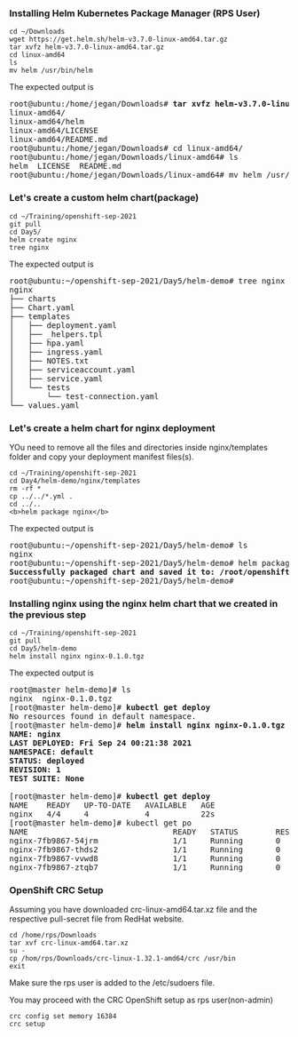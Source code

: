 ### Installing Helm Kubernetes Package Manager (RPS User)
```
cd ~/Downloads
wget https://get.helm.sh/helm-v3.7.0-linux-amd64.tar.gz
tar xvfz helm-v3.7.0-linux-amd64.tar.gz
cd linux-amd64
ls
mv helm /usr/bin/helm
```

The expected output is

<pre>
root@ubuntu:/home/jegan/Downloads# <b>tar xvfz helm-v3.7.0-linux-amd64.tar.gz</b>
linux-amd64/
linux-amd64/helm
linux-amd64/LICENSE
linux-amd64/README.md
root@ubuntu:/home/jegan/Downloads# cd linux-amd64/
root@ubuntu:/home/jegan/Downloads/linux-amd64# ls
helm  LICENSE  README.md
root@ubuntu:/home/jegan/Downloads/linux-amd64# mv helm /usr/bin/helm
</pre>

### Let's create a custom helm chart(package)
```
cd ~/Training/openshift-sep-2021
git pull
cd Day5/
helm create nginx
tree nginx
```
The expected output is
<pre>
root@ubuntu:~/openshift-sep-2021/Day5/helm-demo# tree nginx
nginx
├── charts
├── Chart.yaml
├── templates
│   ├── deployment.yaml
│   ├── _helpers.tpl
│   ├── hpa.yaml
│   ├── ingress.yaml
│   ├── NOTES.txt
│   ├── serviceaccount.yaml
│   ├── service.yaml
│   └── tests
│       └── test-connection.yaml
└── values.yaml
</pre>

### Let's create a helm chart for nginx deployment
YOu need to remove all the files and directories inside nginx/templates folder and copy your deployment manifest files(s).

```
cd ~/Training/openshift-sep-2021
cd Day4/helm-demo/nginx/templates
rm -rf *
cp ../../*.yml .
cd ../..
<b>helm package nginx</b>
```

The expected output is

<pre>
root@ubuntu:~/openshift-sep-2021/Day5/helm-demo# ls
nginx
root@ubuntu:~/openshift-sep-2021/Day5/helm-demo# helm package nginx
<b>Successfully packaged chart and saved it to: /root/openshift-sep-2021/Day5/helm-demo/nginx-0.1.0.tgz</b>
root@ubuntu:~/openshift-sep-2021/Day5/helm-demo# 
</pre>

### Installing nginx using the nginx helm chart that we created in the previous step
```
cd ~/Training/openshift-sep-2021
git pull
cd Day5/helm-demo
helm install nginx nginx-0.1.0.tgz
```
The expected output is
<pre>
root@master helm-demo]# ls
nginx  nginx-0.1.0.tgz
[root@master helm-demo]# <b>kubectl get deploy</b>
No resources found in default namespace.
[root@master helm-demo]# <b>helm install nginx nginx-0.1.0.tgz
NAME: nginx
LAST DEPLOYED: Fri Sep 24 00:21:38 2021
NAMESPACE: default
STATUS: deployed
REVISION: 1
TEST SUITE: None
</b>
[root@master helm-demo]# <b>kubectl get deploy</b>
NAME    READY   UP-TO-DATE   AVAILABLE   AGE
nginx   4/4     4            4           22s
[root@master helm-demo]# kubectl get po
NAME                               READY   STATUS        RESTARTS       AGE
nginx-7fb9867-54jrm                1/1     Running       0              45s
nginx-7fb9867-thds2                1/1     Running       0              45s
nginx-7fb9867-vvwd8                1/1     Running       0              45s
nginx-7fb9867-ztqb7                1/1     Running       0              45s
</pre>

### OpenShift CRC Setup
Assuming you have downloaded crc-linux-amd64.tar.xz file and the respective pull-secret file from RedHat website.
```
cd /home/rps/Downloads
tar xvf crc-linux-amd64.tar.xz
su -
cp /hom/rps/Downloads/crc-linux-1.32.1-amd64/crc /usr/bin
exit
```
Make sure the rps user is added to the /etc/sudoers file.

You may proceed with the CRC OpenShift setup as rps user(non-admin)
```
crc config set memory 16384
crc setup
```


```
